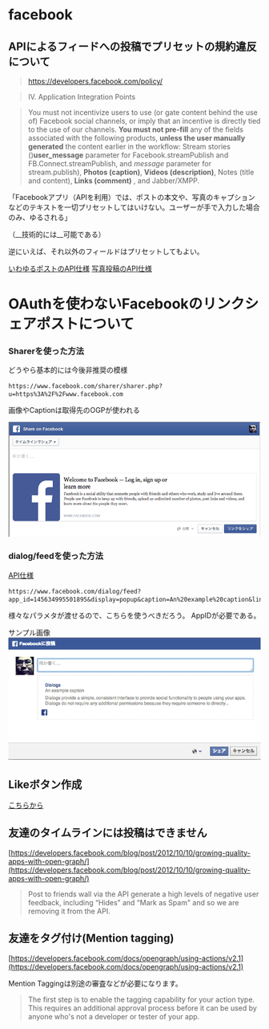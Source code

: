 facebook
======

## APIによるフィードへの投稿でプリセットの規約違反について

> https://developers.facebook.com/policy/

> IV. Application Integration Points

> You must not incentivize users to use (or gate content behind the use of) Facebook social channels, or imply that an incentive is directly tied to the use of our channels.
> __You must not pre-fill__ any of the fields associated with the following products, __unless the user manually generated__ the content earlier in the workflow: Stream stories ()__user_message__ parameter for Facebook.streamPublish and FB.Connect.streamPublish, and _message_ parameter for stream.publish), __Photos (caption)__, __Videos (description)__, Notes (title and content), __Links (comment)__ , and Jabber/XMPP.

「Facebookアプリ（APIを利用）では、ポストの本文や、写真のキャプションなどのテキストを一切プリセットしてはいけない。ユーザーが手で入力した場合のみ、ゆるされる」

（__技術的には__可能である）

逆にいえば、それ以外のフィールドはプリセットしてもよい。

[いわゆるポストのAPI仕様](https://developers.facebook.com/docs/graph-api/reference/post/)
[写真投稿のAPI仕様](https://developers.facebook.com/docs/graph-api/reference/photo)


# OAuthを使わないFacebookのリンクシェアポストについて

### Sharerを使った方法

どうやら基本的には今後非推奨の模様

```
https://www.facebook.com/sharer/sharer.php?u=https%3A%2F%2Fwww.facebook.com
```

画像やCaptionは取得先のOGPが使われる

![](sharer-feed-post-sample.png)

### dialog/feedを使った方法

[API仕様](https://developers.facebook.com/docs/sharing/reference/feed-dialog)

```
https://www.facebook.com/dialog/feed?app_id=145634995501895&display=popup&caption=An%20example%20caption&link=https%3A%2F%2Fdevelopers.facebook.com%2Fdocs%2Fdialogs%2F&redirect_uri=https://developers.facebook.com/tools/explorer
```

様々なパラメタが渡せるので、こちらを使うべきだろう。
AppIDが必要である。

サンプル画像
![](dialog-feed-post-sample.png)

## Likeボタン作成

[こちらから](https://developers.facebook.com/docs/plugins/like-button)


## 友達のタイムラインには投稿はできません

[https://developers.facebook.com/blog/post/2012/10/10/growing-quality-apps-with-open-graph/](https://developers.facebook.com/blog/post/2012/10/10/growing-quality-apps-with-open-graph/)

> Post to friends wall via the API generate a high levels of negative user feedback, including “Hides” and “Mark as Spam" and so we are removing it from the API. 


## 友達をタグ付け(Mention tagging)

[https://developers.facebook.com/docs/opengraph/using-actions/v2.1](https://developers.facebook.com/docs/opengraph/using-actions/v2.1)

Mention Taggingは別途の審査などが必要になります。

> The first step is to enable the tagging capability for your action type. This requires an additional approval process before it can be used by anyone who's not a developer or tester of your app.

